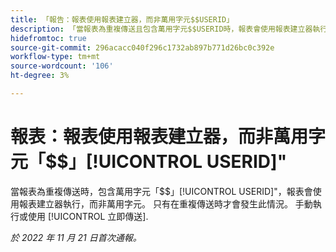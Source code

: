 ```yaml
---
title: 「報告：報表使用報表建立器，而非萬用字元$$USERID」
description: 「當報表為重複傳送且包含萬用字元$$USERID時，報表會使用報表建立器執行，而非使用萬用字元。 只有在重複傳送時才會發生此情況。 手動執行或使用立即傳送時，報表可如預期運作。」
hidefromtoc: true
source-git-commit: 296acacc040f296c1732ab897b771d26bc0c392e
workflow-type: tm+mt
source-wordcount: '106'
ht-degree: 3%

---
```



# 報表：報表使用報表建立器，而非萬用字元「$$」[!UICONTROL USERID]&quot;

當報表為重複傳送時，包含萬用字元「$$」[!UICONTROL USERID]&quot;，報表會使用報表建立器執行，而非萬用字元。 只有在重複傳送時才會發生此情況。 手動執行或使用 [!UICONTROL 立即傳送].

_於 2022 年 11 月 21 日首次通報。_

